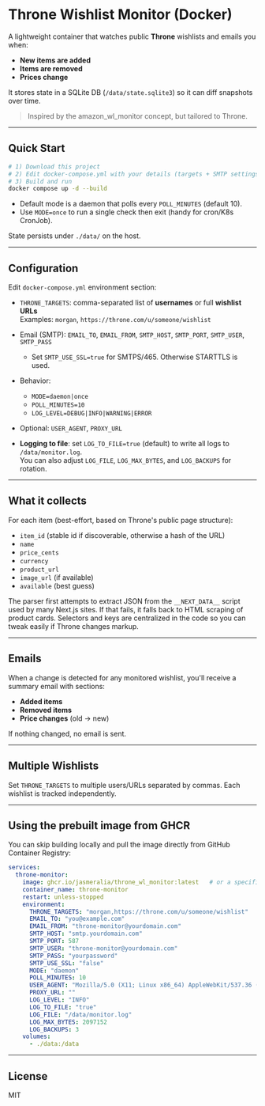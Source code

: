 # Throne Wishlist Monitor (Docker)

A lightweight container that watches public **Throne** wishlists and emails you when:
- **New items are added**
- **Items are removed**
- **Prices change**

It stores state in a SQLite DB (`/data/state.sqlite3`) so it can diff snapshots over time.

> Inspired by the amazon_wl_monitor concept, but tailored to Throne.

---

## Quick Start

```bash
# 1) Download this project
# 2) Edit docker-compose.yml with your details (targets + SMTP settings)
# 3) Build and run
docker compose up -d --build
```

- Default mode is a daemon that polls every `POLL_MINUTES` (default 10).
- Use `MODE=once` to run a single check then exit (handy for cron/K8s CronJob).

State persists under `./data/` on the host.

---

## Configuration

Edit `docker-compose.yml` environment section:

- `THRONE_TARGETS`: comma-separated list of **usernames** or full **wishlist URLs**  
  Examples: `morgan`, `https://throne.com/u/someone/wishlist`

- Email (SMTP): `EMAIL_TO`, `EMAIL_FROM`, `SMTP_HOST`, `SMTP_PORT`, `SMTP_USER`, `SMTP_PASS`  
  - Set `SMTP_USE_SSL=true` for SMTPS/465. Otherwise STARTTLS is used.

- Behavior:  
  - `MODE=daemon|once`  
  - `POLL_MINUTES=10`  
  - `LOG_LEVEL=DEBUG|INFO|WARNING|ERROR`

- Optional: `USER_AGENT`, `PROXY_URL`

- **Logging to file**: set `LOG_TO_FILE=true` (default) to write all logs to `/data/monitor.log`.  
  You can also adjust `LOG_FILE`, `LOG_MAX_BYTES`, and `LOG_BACKUPS` for rotation.

---

## What it collects

For each item (best-effort, based on Throne's public page structure):
- `item_id` (stable id if discoverable, otherwise a hash of the URL)
- `name`
- `price_cents`
- `currency`
- `product_url`
- `image_url` (if available)
- `available` (best guess)

The parser first attempts to extract JSON from the `__NEXT_DATA__` script used by many Next.js sites. If that fails, it falls back to HTML scraping of product cards. Selectors and keys are centralized in the code so you can tweak easily if Throne changes markup.

---

## Emails

When a change is detected for any monitored wishlist, you'll receive a summary email with sections:
- **Added items**
- **Removed items**
- **Price changes** (old → new)

If nothing changed, no email is sent.

---

## Multiple Wishlists

Set `THRONE_TARGETS` to multiple users/URLs separated by commas. Each wishlist is tracked independently.

---

## Using the prebuilt image from GHCR

You can skip building locally and pull the image directly from GitHub Container Registry:

```yaml
services:
  throne-monitor:
    image: ghcr.io/jasmeralia/throne_wl_monitor:latest   # or a specific tag like v1.0.0
    container_name: throne-monitor
    restart: unless-stopped
    environment:
      THRONE_TARGETS: "morgan,https://throne.com/u/someone/wishlist"
      EMAIL_TO: "you@example.com"
      EMAIL_FROM: "throne-monitor@yourdomain.com"
      SMTP_HOST: "smtp.yourdomain.com"
      SMTP_PORT: 587
      SMTP_USER: "throne-monitor@yourdomain.com"
      SMTP_PASS: "yourpassword"
      SMTP_USE_SSL: "false"
      MODE: "daemon"
      POLL_MINUTES: 10
      USER_AGENT: "Mozilla/5.0 (X11; Linux x86_64) AppleWebKit/537.36 (KHTML, like Gecko) Chrome/124.0.0.0 Safari/537.36"
      PROXY_URL: ""
      LOG_LEVEL: "INFO"
      LOG_TO_FILE: "true"
      LOG_FILE: "/data/monitor.log"
      LOG_MAX_BYTES: 2097152
      LOG_BACKUPS: 3
    volumes:
      - ./data:/data
```

---

## License

MIT
